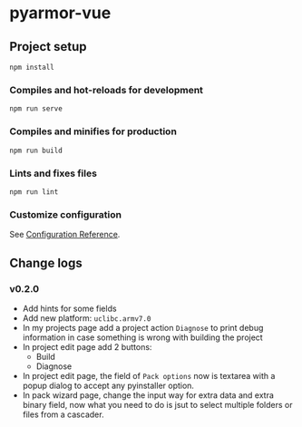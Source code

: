 # pyarmor-vue

## Project setup
```
npm install
```

### Compiles and hot-reloads for development
```
npm run serve
```

### Compiles and minifies for production
```
npm run build
```

### Lints and fixes files
```
npm run lint
```

### Customize configuration
See [Configuration Reference](https://cli.vuejs.org/config/).

## Change logs

### v0.2.0

* Add hints for some fields
* Add new platform: `uclibc.armv7.0`
* In my projects page add a project action `Diagnose` to print debug information
  in case something is wrong with building the project
* In project edit page add 2 buttons:
  - Build
  - Diagnose
* In project edit page, the field of `Pack options` now is textarea with a popup
  dialog to accept any pyinstaller option.
* In pack wizard page, change the input way for extra data and extra binary
  field, now what you need to do is jsut to select multiple folders or files
  from a cascader.
